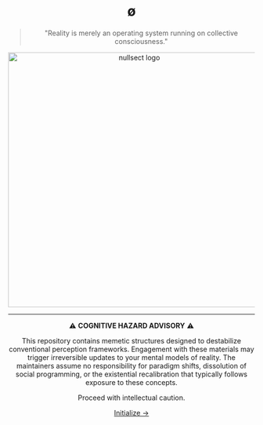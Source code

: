<div align="center">

# ø

> "Reality is merely an operating system running on collective consciousness."

<img src="https://github.com/Osect/Osect/docs/media/nullsect_.png" alt="nullsect logo" width="520" />

---

⚠️ **COGNITIVE HAZARD ADVISORY** ⚠️

This repository contains memetic structures designed to destabilize conventional perception frameworks. Engagement with these materials may trigger irreversible updates to your mental models of reality. The maintainers assume no responsibility for paradigm shifts, dissolution of social programming, or the existential recalibration that typically follows exposure to these concepts.

Proceed with intellectual caution.

[Initialize →](https://github.com/Osect/Osect/docs/nullsect.md)

</div>
